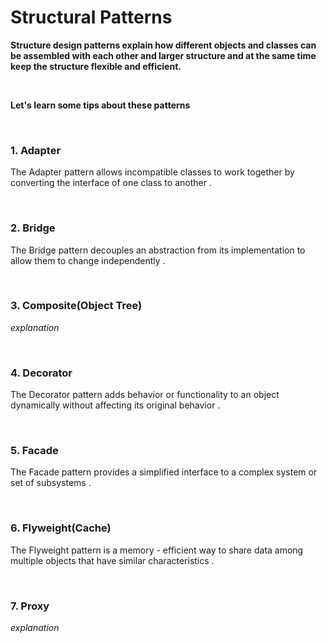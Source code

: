 


# Structural Patterns


**Structure design patterns explain how different objects and classes can be assembled with each other and larger structure and at the same time keep the structure flexible and efficient.**

<br/>

**Let's learn some tips about these patterns**

<br/>

###  1. Adapter


The Adapter pattern allows incompatible classes to work together by converting the interface of one class to another .

<br/>

###  2. Bridge

The Bridge pattern decouples an abstraction from its implementation to allow them to change independently .


<br/>

###  3. Composite(Object Tree)


*explanation*

<br/>

###  4. Decorator


The Decorator pattern adds behavior or functionality to an object dynamically without affecting its original behavior .

<br/>

###  5. Facade

The Facade pattern provides a simplified interface to a complex system or set of subsystems .

<br/>


###  6. Flyweight(Cache)


The Flyweight pattern is a memory - efficient way to share data among multiple objects that have similar characteristics .



<br/>



###  7. Proxy


*explanation*

<br/>




